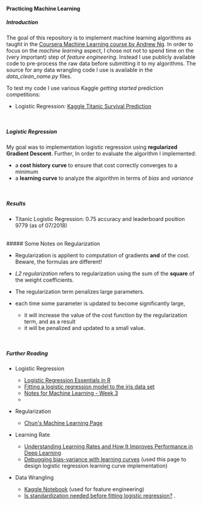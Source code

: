 #### Practicing Machine Learning

##### Introduction

The goal of this repository is to implement machine learning algorithms as taught in the 
[Coursera Machine Learning course by Andrew Ng](https://www.coursera.org/learn/machine-learning). In order 
to focus on the *machine learning* aspect, I chose not not to spend time
on the (very important) step of *feature engineering*. Instead I use publicly available code to 
pre-process the raw data before submitting it to my algorithms. The source for any data wrangling 
code I use is available in the *data_clean_name.py* files.
 
To test my code I use various Kaggle *getting started* prediction competitions:

* Logistic Regression: [Kaggle Titanic Survival Prediction](https://www.kaggle.com/c/titanic)

<br>


##### Logistic Regression

My goal was to implementation logistic regression using **regularized Gradient Descent**. Further, In order 
to evaluate the algorithm I implemented:
 
 * a **cost history curve** to ensure that cost correctly converges to a minimum 
 * a **learning curve** to analyze the algorithm in terms of *bias* and *variance*

<br>

##### Results

* Titanic Logistic Regression: 0.75 accuracy and leaderboard position 9779 (as of 07/2018)

<br>
##### Some Notes on Regularization

* Regularization is applient to computation of gradients **and** of the cost. 
Beware, the formulas are different!

* *L2 regularization* refers to regularization using the sum of the **square** of the weight coefficients.
 

* The regularization term penalizes large parameters.

* each time some parameter is updated to become significantly large,
  * it will increase the value of the cost function by the regularization term, and as a result
  * it will be penalized and updated to a small value.

<br>

##### Further Reading

* Logistic Regression
  * [Logistic Regression Essentials in R](http://www.sthda.com/english/articles/36-classification-methods-essentials/151-logistic-regression-essentials-in-r/#logistic-function)
  * [Fitting a logistic regression model to the iris data set](http://wilkelab.org/classes/SDS348/2015_spring_worksheets/class11_solutions.html)
  * [Notes for Machine Learning - Week 3](https://www.yuthon.com/2016/08/05/Coursera-Machine-Learning-Week-3/)
  * 

* Regularization
  * [Chun's Machine Learning Page](https://chunml.github.io/ChunML.github.io/tutorial/Regularization/)
* Learning Rate
  * [Understanding Learning Rates and How It Improves Performance in Deep Learning](https://towardsdatascience.com/understanding-learning-rates-and-how-it-improves-performance-in-deep-learning-d0d4059c1c10)
  * [Debugging bias-variance with learning curves](https://github.com/arturomp/coursera-machine-learning-in-python/blob/master/bias-variance-learning-curves.ipynb) 
  (used this page to design logistic regression learning curve implementation) 

* Data Wrangling
  * [Kaggle Notebook](https://www.kaggle.com/netssfy/learning-curve) (used for feature engineering)
  * [Is standardization needed before fitting logistic regression?](https://stats.stackexchange.com/questions/48360/is-standardization-needed-before-fitting-logistic-regression)
.
